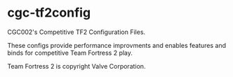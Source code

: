 cgc-tf2config
=============

CGC002's Competitive TF2 Configuration Files.

These configs provide performance improvments and enables features and binds for competitive Team Fortress 2 play.



Team Fortress 2 is copyright Valve Corporation.
